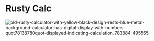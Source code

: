 # Rusty Calc

![old-rusty-calculator-with-yellow-black-design-rests-blue-metal-background-calculator-has-digital-display-with-numbers-quot78138780quot-displayed-indicating-calculation_783884-495565](https://github.com/user-attachments/assets/6a66785d-378a-4969-91f7-e2ecb18d3566)
